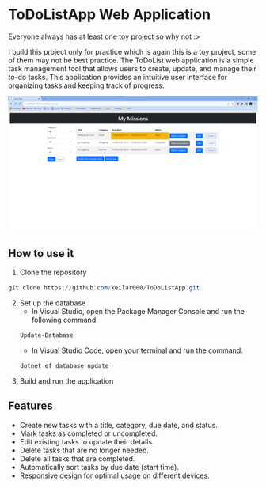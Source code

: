 # ToDoListApp Web Application

Everyone always has at least one toy project so why not :>

I build this project only for practice which is again this is a toy project, some of them may not be best practice.
The ToDoList web application is a simple task management tool that allows users to create, update, and manage their to-do 
tasks. This application provides an intuitive user interface for organizing tasks and keeping track of progress.

![Home page](ToDoList/wwwroot/pic/pic2.png)

## How to use it

1. Clone the repository
```powershell
git clone https://github.com/keilar000/ToDoListApp.git
```
2. Set up the database
    - In Visual Studio, open the Package Manager Console and run the following command.
    ```powershell
    Update-Database
    ```
    - In Visual Studio Code, open your terminal and run the command.
    ```powershell
    dotnet ef database update
    ```
3. Build and run the application

## Features

- Create new tasks with a title, category, due date, and status.
- Mark tasks as completed or uncompleted.
- Edit existing tasks to update their details.
- Delete tasks that are no longer needed.
- Delete all tasks that are completed.
- Automatically sort tasks by due date (start time).
- Responsive design for optimal usage on different devices.